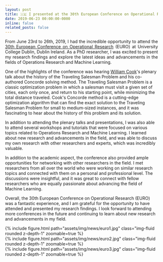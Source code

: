 ```yaml
---
layout: post
title: 🇮🇪 I presented at the 30th European Conference on Operational Research in Dublin, Ireland
date: 2019-06-23 00:00:00-0000
inline: false
related_posts: false
---
```


<p align="justify">
From June 23rd to 26th, 2019, I had the incredible opportunity to attend the <a href='https://euro2019.euro-online.org/'>30th European Conference on Operational Research</a> (EURO) at University College Dublin, Dublin Ireland. As a PhD researcher, I was excited to present my research findings and explore the latest ideas and advancements in the fields of Operations Research and Machine Learning.

One of the highlights of the conference was hearing <a href='https://en.wikipedia.org/wiki/William_J._Cook'>William Cook</a>'s plenary talk about the history of the Traveling Salesman Problem and his co-authored Concorde solving method. The Traveling Salesman Problem is a classic optimization problem in which a salesman must visit a given set of cities, each only once, and return to his starting point, while minimizing the total distance traveled. Cook's Concorde method is a cutting-edge optimization algorithm that can find the exact solution to the Traveling Salesman Problem for small to medium-sized instances, and it was fascinating to hear about the history of this problem and its solution.

In addition to attending the plenary talks and presentations, I was also able to attend several workshops and tutorials that were focused on various topics related to Operations Research and Machine Learning. I learned about new research and advancements in the field, and was able to discuss my own research with other researchers and experts, which was incredibly valuable.

In addition to the academic aspect, the conference also provided ample opportunities for networking with other researchers in the field. I met researchers from all over the world who were working on similar research topics and connected with them on a personal and professional level. The discussions were insightful, and it was great to connect with fellow researchers who are equally passionate about advancing the field of Machine Learning.

Overall, the 30th European Conference on Operational Research (EURO) was a fantastic experience, and I am grateful for the opportunity to have attended and presented my research findings. I look forward to attending more conferences in the future and continuing to learn about new research and advancements in my field.
</p>

<div class="row mt-3">
    <div class="col-sm mt-3 mt-md-0">
        {% include figure.html path="assets/img/news/euro1.jpg" class="img-fluid rounded z-depth-1" zoomable=true %}
    </div>
    <div class="col-sm mt-3 mt-md-0">
        {% include figure.html path="assets/img/news/euro2.jpg" class="img-fluid rounded z-depth-1" zoomable=true %}
    </div>
</div>
{% include figure.html path="assets/img/news/euro3.jpg" class="img-fluid rounded z-depth-1" zoomable=true %}
